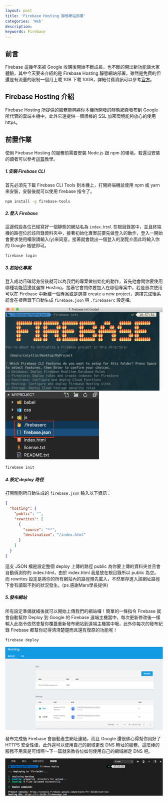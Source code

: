 ```yaml
---
layout: post
title: 'Firebase Hosting 靜態網站部署'
categories: 'Web'
description: 
keywords: Firebase
---
```


## 前言
Firebase 這幾年來被  Google 收購後開始不斷成長，也不斷的開出新功能讓大家體驗，其中今天要來介紹的是 Firebase Hosting 靜態網站部署，雖然是免費的但還是有流量的限制一個月上載 1GB 下載 10GB，詳細付費資訊可以參考[官方](https://firebase.google.com/pricing/)。

## Firebase Hosting 介紹
Firebase Hosting 所提供的服務能夠將你本機所開發的靜態網頁發布到 Google 所代管的雲端主機中，此外它還提供一個很棒的 SSL 加密環境能夠放心的使用 https。

## 前置作業
使用 Firebase Hosting 的服務前需要安裝 Node.js 跟 npm 的環境，若還沒安裝的讀者可以參考[這篇](https://andy6804tw.github.io/2017/12/14/npm-tutorial/)教學。

##### 1.安裝 Firebase CLI
首先必須先下載 Firebase CLI Tools 到本機上，打開終端機並使用 npm 或 yarn 來安裝，安裝後就可以使用 firebase 指令了。

```bash
npm install -g firebase-tools
```

##### 2.登入 Firebase
這邊假設各位已經寫好一個靜態的網站名為 `index.html` 在根目錄當中，並且終端機的路徑位於該目錄資料夾中，接著初始化專案前要先做登入的動作，登入一開始會要求使用權限請輸入(y)來同意，接著就會跳出一個登入的瀏覽介面此時輸入你的 Google 帳號即可。

```bash
firebase login
```

##### 3.初始化專案
登入成功且確認身份後就可以為我們的專案做初始化的動作，首先他會問你要使用哪種功能這邊就選擇 Hosting，接著它會問你要加入在哪個專案中，若是首次使用可以在 Firebase 中新建一個專案或是選擇 create a new project，選擇完成後系統會在根目錄下自動生成 `firebase.json` 與 `.firebaserc` 設定檔。

<img src="/images/posts/web/2018/img1060129-1.png" width="600">
<img src="/images/posts/web/2018/img1060129-2.png" width="300">

```bash
firebase init
```

##### 4.設定 deploy 路徑
打開剛剛所自動生成的 `firebase.json` 輸入以下資訊：

```json
{
  "hosting": {
    "public": "",
    "rewrites": [
      {
        "source": "**",
        "destination": "/index.html"
      }
    ]
  }
}
```

這支 JSON 檔是設定整個 deploy 上傳的路徑 public 為你要上傳的資料夾並且會自動偵測你的 index.html，由於 index.html 我是放在根目錄所以 public 為空。而 rewrites 設定是將你的所有網站內的路徑預先載入，不然單存進入該網址路徑下會有讀取不到的狀況發生。(ps.感謝Mars學長提供)

##### 5.發布網站
所有設定準備就緒後就可以開始上傳我們的網站囉！簡單的一條指令 Firebase 就會自動幫你 Deploy 到 Google 的 Firebase 遠端主機當中，每次更新修改後一樣輸入此指令依然會幫你覆蓋重新發布網站到遠端主機當中哦，此外你每次的發布紀錄 Firebase 都幫你記得清清楚楚而且還有復原的功能呢！

```bash
firebase deploy  
``` 

<img src="/images/posts/web/2018/img1060129-3.png">

發布完成後 Firebase 會自動產生網址連結，而且 Google 還很佛心得幫你用好了 HTTPS 安全性佳，此外還可以使用自己的網域更改 DNS 轉址的服務，這麼棒的服務不用真是可惜啊～下一篇就來教各位如何使用自己的網域綁定 DNS 吧。

<img src="/images/posts/web/2018/img1060129-4.png">
